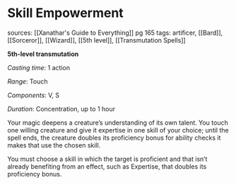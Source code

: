 # Skill Empowerment
sources: [[Xanathar's Guide to Everything]] pg 165
tags: artificer, [[Bard]], [[Sorceror]], [[Wizard]], [[5th level]], [[Transmutation Spells]]

**5th-level transmutation**

*Casting time*: 1 action

*Range*: Touch

*Components*: V, S

*Duration*: Concentration, up to 1 hour

Your magic deepens a creature’s understanding of its own talent. You touch one willing creature and give it expertise in one skill of your choice; until the spell ends, the creature doubles its proficiency bonus for ability checks it makes that use the chosen skill.

You must choose a skill in which the target is proficient and that isn’t already benefiting from an effect, such as Expertise, that doubles its proficiency bonus.
